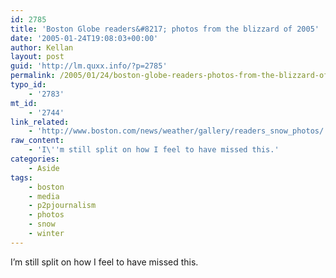 ```yaml
---
id: 2785
title: 'Boston Globe readers&#8217; photos from the blizzard of 2005'
date: '2005-01-24T19:08:03+00:00'
author: Kellan
layout: post
guid: 'http://lm.quxx.info/?p=2785'
permalink: /2005/01/24/boston-globe-readers-photos-from-the-blizzard-of-2005/
typo_id:
    - '2783'
mt_id:
    - '2744'
link_related:
    - 'http://www.boston.com/news/weather/gallery/readers_snow_photos/'
raw_content:
    - 'I\''m still split on how I feel to have missed this.'
categories:
    - Aside
tags:
    - boston
    - media
    - p2pjournalism
    - photos
    - snow
    - winter
---
```


I’m still split on how I feel to have missed this.